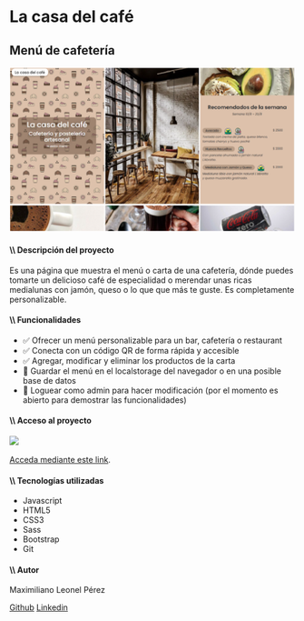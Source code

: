 <h1>La casa del café</h1>
<h2>Menú de cafetería</h2>

<div>
<img src="img\lacasadelcafe.png">
</div>

<h4 class="text-lg">\\ Descripción del proyecto</h4>
<p>Es una página que muestra el menú o carta de una cafetería, dónde puedes tomarte un delicioso café de especialidad o merendar unas ricas medialunas con jamón, queso o lo que que más te guste. Es completamente personalizable.</p>

<h4 class="text-lg">\\ Funcionalidades</h4>

<ul>
<li>✅ Ofrecer un menú personalizable para un bar, cafetería o restaurant</li>
<li>✅ Conecta con un código QR de forma rápida y accesible</li>
<li>✅ Agregar, modificar y eliminar los productos de la carta</li>
<li>🔧 Guardar el menú en el localstorage del navegador o en una posible base de datos</li>
<li>🔧 Loguear como admin para hacer modificación (por el momento es abierto para demostrar las funcionalidades)</li>
</ul>

<h4 class="text-lg">\\ Acceso al proyecto</h4>

<div>
 <img src="/img/QRCode.min.png" class="img-fluid"/>
</div>

<a href="https://menu-cafeteria.vercel.app/" target="_blank">Acceda mediante este link</a>.

<h4 class="text-lg">\\ Tecnologías utilizadas</h4>

<div class="flex gap-x-2">
<ul>
<li>Javascript</li>
<li>HTML5</li>
<li>CSS3</li>
<li>Sass</li>
<li>Bootstrap</li>
<li>Git</li>
</ul>

<h4 class="text-lg">\\ Autor</h4>

<p>Maximiliano Leonel Pérez</p>
<a href="https://github.com/MaximilianoLeonel23" target="_blank">Github</a>
<a href="https://www.linkedin.com/in/maximiliano-leonel-p%C3%A9rez-8846b826a/" target="_blank">Linkedin</a>
